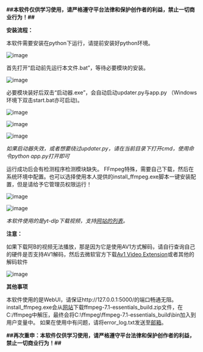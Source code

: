 **##本软件仅供学习使用，请严格遵守平台法律和保护创作者的利益，禁止一切商业行为！##**

**安装流程：**

本软件需要安装在python下运行，请提前安装好python环境。

![image](http://tool.yiranalso.site/tool/video_downloader/pictures/image-20241217014319633.png)

首先打开“启动前先运行本文件.bat”，等待必要模块的安装。

![image](http://tool.yiranalso.site/tool/video_downloader/pictures/image-20241217013802495.png)

必要模块装好后双击“启动器.exe”，会自动启动updater.py与app.py （Windows环境下双击start.bat亦可启动)。

![image](http://tool.yiranalso.site/tool/video_downloader/pictures/image-20241217013936176.png)

![image](http://tool.yiranalso.site/tool/video_downloader/pictures/image-20241217013908911.png)

![image](http://tool.yiranalso.site/tool/video_downloader/pictures/image-20241217014212052.png)

*如果启动器失效，或者想要绕过updater.py，请在当前目录下打开cmd，使用命令python app.py打开即可*

运行成功后会有检测程序检测模块缺失。
FFmpeg特殊，需要自己下载，然后在系统环境中配置。也可以选择使用本人提供的install_ffmpeg.exe脚本一键安装配置，但是请给予它管理员权限运行！

![image](http://tool.yiranalso.site/tool/video_downloader/pictures/image-20241217014127343.png)

![image](http://tool.yiranalso.site/tool/video_downloader/pictures/image-20241217014146570.png)


*本软件使用的是yt-dlp下载视频，支持[网站的列表](https://github.com/yt-dlp/yt-dlp/blob/master/supportedsites.md)。*

**注意：**

如果下载阿B的视频无法播放，那是因为它是使用AV1方式解码，请自行查询自己的硬件是否支持AV1解码，然后去微软官方下载[Av1 Video Extension](https://apps.microsoft.com/detail/9mvzqvxjbq9v?hl=zh-cn&gl=US)或者其他的解码软件

![image](http://tool.yiranalso.site/tool/video_downloader/pictures/image-20241217012805235.png)

**其他事项**

本软件使用的是WebUI，请保证http://127.0.0.1:5000/的端口畅通无阻。
install_ffmpeg.exe会从[网站](https://www.gyan.dev/ffmpeg/builds/ffmpeg-release-essentials.zip)下载ffmpeg-7.1-essentials_build.zip文件，在C:/ffmpeg中解压，最终会将C:\ffmpeg\ffmpeg-7.1-essentials_build\bin加入到用户变量中。
如果在使用中有问题，请将error_log.txt发送至[邮箱](mailto:huyiran0075@gmail.com)。

**##再次重申：本软件仅供学习使用，请严格遵守平台法律和保护创作者的利益，禁止一切商业行为！##**
